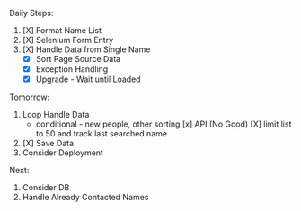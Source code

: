 Daily Steps:
1. [X] Format Name List
2. [X] Selenium Form Entry
3. [X] Handle Data from Single Name
    * [X] Sort Page Source Data 
    * [X] Exception Handling
    * [X] Upgrade - Wait until Loaded

Tomorrow: 
1. Loop Handle Data
    * conditional - new people, other sorting
    [x] API (No Good)
    [X] limit list to 50 and track last searched name
2. [X] Save Data
3. Consider Deployment

Next:
1. Consider DB
2. Handle Already Contacted Names